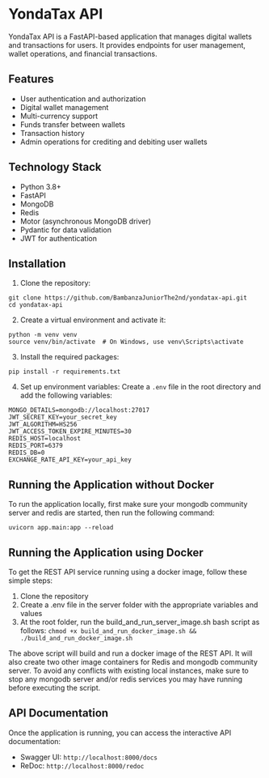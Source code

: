 # YondaTax API

YondaTax API is a FastAPI-based application that manages digital wallets and transactions for users. It provides endpoints for user management, wallet operations, and financial transactions.

## Features

- User authentication and authorization
- Digital wallet management
- Multi-currency support
- Funds transfer between wallets
- Transaction history
- Admin operations for crediting and debiting user wallets

## Technology Stack

- Python 3.8+
- FastAPI
- MongoDB
- Redis
- Motor (asynchronous MongoDB driver)
- Pydantic for data validation
- JWT for authentication

## Installation

1. Clone the repository:
```
git clone https://github.com/BambanzaJuniorThe2nd/yondatax-api.git
cd yondatax-api
```

2. Create a virtual environment and activate it:
```
python -m venv venv
source venv/bin/activate  # On Windows, use venv\Scripts\activate
```

3. Install the required packages:
```
pip install -r requirements.txt
```

4. Set up environment variables:
Create a `.env` file in the root directory and add the following variables:
```
MONGO_DETAILS=mongodb://localhost:27017
JWT_SECRET_KEY=your_secret_key
JWT_ALGORITHM=HS256
JWT_ACCESS_TOKEN_EXPIRE_MINUTES=30
REDIS_HOST=localhost
REDIS_PORT=6379
REDIS_DB=0
EXCHANGE_RATE_API_KEY=your_api_key
```

## Running the Application without Docker

To run the application locally, first make sure your mongodb community server and redis are started, then run the following command:

`uvicorn app.main:app --reload`

## Running the Application using Docker

To get the REST API service running using a docker image, follow these simple steps:

1. Clone the repository
2. Create a .env file in the server folder with the appropriate variables and values
3. At the root folder, run the build_and_run_server_image.sh bash script as follows:
`chmod +x build_and_run_docker_image.sh && ./build_and_run_docker_image.sh`

The above script will build and run a docker image of the REST API. It will also create two other image containers for Redis and mongodb community server. To avoid any conflicts with existing local instances, make sure to stop any mongodb server and/or redis services you may have running before executing the script.

## API Documentation

Once the application is running, you can access the interactive API documentation:

- Swagger UI: `http://localhost:8000/docs`
- ReDoc: `http://localhost:8000/redoc`